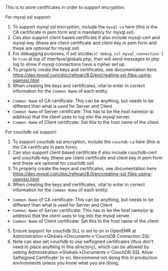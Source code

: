This is to store certificates in order to support encryption.

For mysql ssl support:
1. To support mysql ssl encryption, include the `mysql-ca` here (this is the CA certificate in pem form and is mandatory for mysql ssl).
2. Can also support client based certificate if also include mysql-cert and mysql-key (these are client certificate and client key in pem form and these are optional for mysql ssl)
3. For debugging purposes, if set `$GLOBALS['debug_ssl_mysql_connection']` to `true` at top of interface/globals.php, then will send messages to php log to show if mysql connections have a cipher set up.
4. To properly create the keys and certificates, see documentation here: https://dev.mysql.com/doc/refman/8.0/en/creating-ssl-files-using-openssl.html
5. When creating the keys and certificates, vital to enter in correct information for the `Common Name` of each entity:
- `Common Name` of CA certificate: This can be anything, but needs to be different than what is used for Server and Client
- `Common Name` of Server certificate: This has to be the host name(or ip address) that the client uses to log into the mysql server.
- `Common Name` of Client certificate: Set this to the host name of the client.

For couchdb ssl support:
1. To support couchdb ssl encryption, include the `couchdb-ca` here (this is the CA certificate in pem form).
2. Can also support client based certificate if also include couchdb-cert and couchdb-key (these are client certificate and client key in pem form and these are optional for couchdb ssl)
3. To properly create the keys and certificates, see documentation here: https://dev.mysql.com/doc/refman/8.0/en/creating-ssl-files-using-openssl.html
4. When creating the keys and certificates, vital to enter in correct information for the `Common Name` of each entity:
- `Common Name` of CA certificate: This can be anything, but needs to be different than what is used for Server and Client
- `Common Name` of Server certificate: This has to be the host name(or ip address) that the client uses to log into the mysql server.
- `Common Name` of Client certificate: Set this to the host name of the client.
5. Ensure support for couchdb SLL is set to on in OpenEMR at Administration->Globals->Documents->'CouchDB Connection SSL'
6. Note can also set couchdb to use selfsigned certificates (thus don't need to place anything in this directory), which can be
   allowed by setting Administration->Globals->Documents->'CouchDB SSL Allow Selfsigned Certificate' to on. Recommend not
   doing this in production environments unless you know what you are doing.
